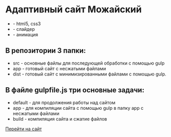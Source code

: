 # Адаптивный сайт Можайский
<ul>
<li>- html5, css3</li>
<li>- слайдер</li>
<li>- анимация</li>
</ul>
<h2>В репозитории 3 папки:</h2>
<ul>
<li>src - основные файлы для последующей обработки с помощью gulp</li>
<li>app - готовый сайт с несжатыми файлами</li>
<li>dist - готовый сайт с минимизированными файлами с помощью gulp.</li>
</ul>

<h2>В файле gulpfile.js три основные задачи:</h2>
<ul>
<li>default - для продолжения работы над сайтом</li>
<li>app - для компиляции сайта с помощью gulp в папку app с несжатыми файлами</li>
<li>build - компиляция сайта и сжатие файлов</li>
</ul>
<a href="http://trade-meta.ru/works/mojayskiy/" target="_blank">Перейти на сайт</a>
